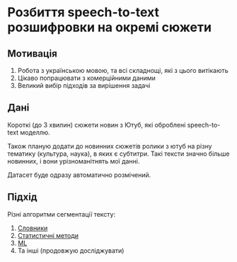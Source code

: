 # Розбиття speech-to-text розшифровки на окремі сюжети

## Мотивація
1. Робота з українською мовою, та всі складнощі, які з цього витікають
2. Цікаво попрацювати з комерційними даними
3. Великий вибір підходів за вирішення задачі

## Дані
Короткі (до 3 хвилин) сюжети новин з Ютуб, які оброблені speech-to-text моделлю. 

Також планую додати до новинних сюжетів ролики з ютуб на різну тематику (культура, наука), в яких є субтитри. Такі тексти значно більше новинних, і вони урізноманітнять мої данні. 

Датасет буде одразу автоматично розмічений.

## Підхід
Різні алгоритми сегментації тексту:
1. [Словники](https://medium.com/@phylypo/nlp-text-segmentation-using-dictionary-based-algorithms-6d0a45a76c08)
2. [Статистичні методи](https://medium.com/@phylypo/nlp-text-segmentation-with-ngram-b5506dbb514c) 
3. [ML](https://medium.com/@phylypo/segmentation-of-khmer-text-using-conditional-random-fields-3a2d4d73956a)
4. Та інші (продовжую досліджувати)